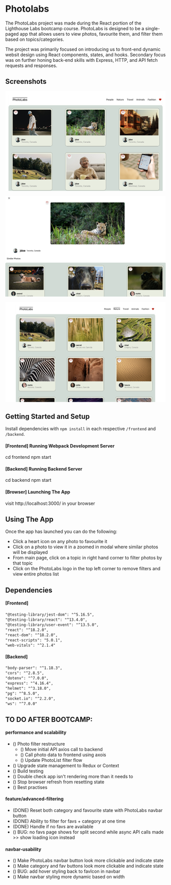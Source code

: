 # Photolabs

The PhotoLabs project was made during the React portion of the Lighthouse Labs bootcamp course.  PhotoLabs is designed to be a single-paged app that allows users to view photos, favourite them, and filter them based on topics/categories.  

The project was primarily focused on introducing us to front-end dynamic websit design using React components, states, and hooks.  Secondary focus was on further honing back-end skills with Express, HTTP, and API fetch requests and responses.

## Screenshots

![PhotoLabs - HomeRoute View](https://github.com/vktr-r2/photo-lab/blob/main/docs/PhotoLabs%20-%20%20HomeRoute%20View.png?raw=true)

![PhotoLabs - Modal View](https://github.com/vktr-r2/photo-lab/blob/main/docs/PhotoLabs%20-%20Modal%20View.png?raw=true)

![PhotoLabs - Topics View](https://github.com/vktr-r2/photo-lab/blob/main/docs/PhotoLabs%20-%20Topics%20View.png?raw=true)



## Getting Started and Setup
Install dependencies with `npm install` in each respective `/frontend` and `/backend`.

#### [Frontend] Running Webpack Development Server
cd frontend
npm start

#### [Backend] Running Backend Server
cd backend
npm start

#### [Browser] Launching The App
visit http://localhost:3000/ in your browser



## Using The App
Once the app has launched you can do the following:
- Click a heart icon on any photo to favourite it
- Click on a photo to view it in a zoomed in modal where similar photos will be displayed
- From main page, click on a topic in right hand corner to filter photos by that topic
- Click on the PhotoLabs logo in the top left corner to remove filters and view entire photos list



## Dependencies

#### [Frontend]
    "@testing-library/jest-dom": "^5.16.5",
    "@testing-library/react": "^13.4.0",
    "@testing-library/user-event": "^13.5.0",
    "react": "^18.2.0",
    "react-dom": "^18.2.0",
    "react-scripts": "5.0.1",
    "web-vitals": "^2.1.4"

#### [Backend]
    "body-parser": "^1.18.3",
    "cors": "^2.8.5",
    "dotenv": "^7.0.0",
    "express": "^4.16.4",
    "helmet": "^3.18.0",
    "pg": "^8.5.0",
    "socket.io": "^2.2.0",
    "ws": "^7.0.0"



## TO DO AFTER BOOTCAMP:

#### performance and scalability
- () Photo filter restructure
    - () Move initial API axios call to backend
    - () Call photo data to frontend using axois
    - () Update PhotoList filter flow
- () Upgrade state management to Redux or Context
- () Build testing
- () Double check app isn't rendering more than it needs to
- () Stop browser refresh from resetting state
- () Best practises

#### feature/advanced-filtering
- (DONE) Reset both category and favourite state with PhotoLabs navbar button
- (DONE) Ability to filter for favs + category at one time
- (DONE) Handle if no favs are available
- () BUG: no favs page shows for split second while async API calls made >> show loading icon instead

#### navbar-usability
- () Make PhotoLabs navbar button look more clickable and indicate state
- () Make category and fav buttons look more clickable and indicate state
- () BUG: add hover styling back to favIcon in navbar
- () Make navbar styling more dynamic based on width
